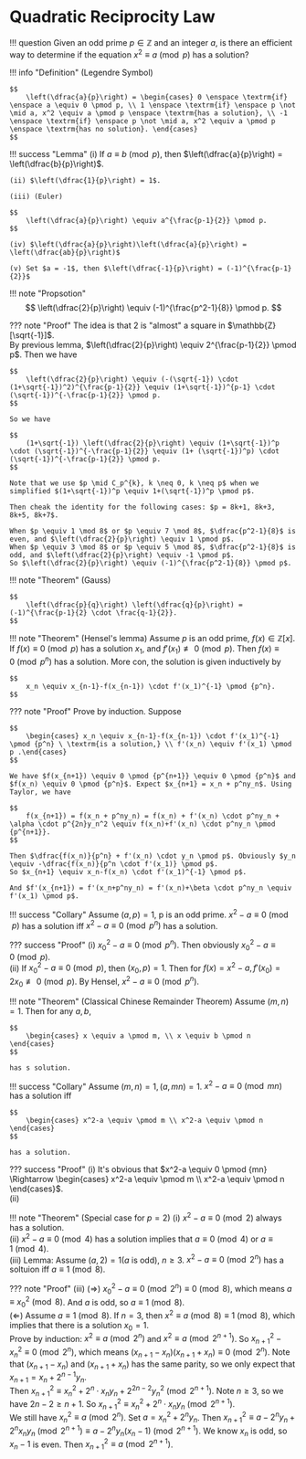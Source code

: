 # Quadratic Reciprocity Law

!!! question
    Given an odd prime $p \in \mathbb{Z}$ and an integer $a$, is there an efficient way to determine if the equation $x^2 \equiv a \pmod p$ has a solution?

!!! info "Definition"
    (Legendre Symbol)  

    $$ 
        \left(\dfrac{a}{p}\right) = \begin{cases} 0 \enspace \textrm{if} \enspace a \equiv 0 \pmod p, \\ 1 \enspace \textrm{if} \enspace p \not \mid a, x^2 \equiv a \pmod p \enspace \textrm{has a solution}, \\ -1 \enspace \textrm{if} \enspace p \not \mid a, x^2 \equiv a \pmod p \enspace \textrm{has no solution}. \end{cases}
    $$

!!! success "Lemma"
    (i) If $a \equiv b \pmod p$, then $\left(\dfrac{a}{p}\right) = \left(\dfrac{b}{p}\right)$.  

    (ii) $\left(\dfrac{1}{p}\right) = 1$.
  
    (iii) (Euler)  

    $$
        \left(\dfrac{a}{p}\right) \equiv a^{\frac{p-1}{2}} \pmod p.
    $$

    (iv) $\left(\dfrac{a}{p}\right)\left(\dfrac{a}{p}\right) = \left(\dfrac{ab}{p}\right)$

    (v) Set $a = -1$, then $\left(\dfrac{-1}{p}\right) = (-1)^{\frac{p-1}{2}}$

!!! note "Propsotion"
    $$
        \left(\dfrac{2}{p}\right) \equiv (-1)^{\frac{p^2-1}{8}} \pmod p.
    $$

??? note "Proof"
    The idea is that $2$ is "almost" a square in $\mathbb{Z}[\sqrt{-1}]$.  
    By previous lemma, $\left(\dfrac{2}{p}\right) \equiv 2^{\frac{p-1}{2}} \pmod p$. Then we have 

    $$
        \left(\dfrac{2}{p}\right) \equiv (-(\sqrt{-1}) \cdot (1+\sqrt{-1})^2)^{\frac{p-1}{2}} \equiv (1+\sqrt{-1})^{p-1} \cdot (\sqrt{-1})^{-\frac{p-1}{2}} \pmod p.
    $$ 

    So we have 

    $$
        (1+\sqrt{-1}) \left(\dfrac{2}{p}\right) \equiv (1+\sqrt{-1})^p \cdot (\sqrt{-1})^{-\frac{p-1}{2}} \equiv (1+ (\sqrt{-1})^p) \cdot (\sqrt{-1})^{-\frac{p-1}{2}} \pmod p.
    $$

    Note that we use $p \mid C_p^{k}, k \neq 0, k \neq p$ when we simplified $(1+\sqrt{-1})^p \equiv 1+(\sqrt{-1})^p \pmod p$.

    Then cheak the identity for the following cases: $p = 8k+1, 8k+3, 8k+5, 8k+7$.

    When $p \equiv 1 \mod 8$ or $p \equiv 7 \mod 8$, $\dfrac{p^2-1}{8}$ is even, and $\left(\dfrac{2}{p}\right) \equiv 1 \pmod p$.  
    When $p \equiv 3 \mod 8$ or $p \equiv 5 \mod 8$, $\dfrac{p^2-1}{8}$ is odd, and $\left(\dfrac{2}{p}\right) \equiv -1 \pmod p$.  
    So $\left(\dfrac{2}{p}\right) \equiv (-1)^{\frac{p^2-1}{8}} \pmod p$.

!!! note "Theorem"
    (Gauss)

    $$
        \left(\dfrac{p}{q}\right) \left(\dfrac{q}{p}\right) = (-1)^{\frac{p-1}{2} \cdot \frac{q-1}{2}}.
    $$

!!! note "Theorem"
    (Hensel's lemma) Assume $p$ is an odd prime, $f(x) \in \mathbb{Z}[x]$. If $f(x) \equiv 0 \pmod p$ has a solution $x_1$, and $f'(x_1) \not \equiv 0 \pmod p$. Then $f(x) \equiv 0 \pmod {p^n}$ has a solution. More con, the solution is given inductively by 

    $$
        x_n \equiv x_{n-1}-f(x_{n-1}) \cdot f'(x_1)^{-1} \pmod {p^n}.
    $$

??? note "Proof"
    Prove by induction. Suppose

    $$
        \begin{cases} x_n \equiv x_{n-1}-f(x_{n-1}) \cdot f'(x_1)^{-1} \pmod {p^n} \ \textrm{is a solution,} \\ f'(x_n) \equiv f'(x_1) \pmod p .\end{cases}
    $$

    We have $f(x_{n+1}) \equiv 0 \pmod {p^{n+1}} \equiv 0 \pmod {p^n}$ and $f(x_n) \equiv 0 \pmod {p^n}$. Expect $x_{n+1} = x_n + p^ny_n$. Using Taylor, we have 
    
    $$
        f(x_{n+1}) = f(x_n + p^ny_n) = f(x_n) + f'(x_n) \cdot p^ny_n + \alpha \cdot p^{2n}y_n^2 \equiv f(x_n)+f'(x_n) \cdot p^ny_n \pmod {p^{n+1}}.
    $$

    Then $\dfrac{f(x_n)}{p^n} + f'(x_n) \cdot y_n \pmod p$. Obviously $y_n \equiv -\dfrac{f(x_n)}{p^n \cdot f'(x_1)} \pmod p$.  
    So $x_{n+1} \equiv x_n-f(x_n) \cdot f'(x_1)^{-1} \pmod p$.  

    And $f'(x_{n+1}) = f'(x_n+p^ny_n) = f'(x_n)+\beta \cdot p^ny_n \equiv f'(x_1) \pmod p$.

!!! success "Collary"
    Assume $(a, p) = 1$, p is an odd prime. $x^2-a \equiv 0 \pmod p$ has a solution iff $x^2-a \equiv 0 \pmod {p^n}$ has a solution.

??? success "Proof"
    (i) $x_0^2-a \equiv 0 \pmod {p^n}$. Then obviously $x_0^2-a \equiv 0 \pmod p$.  
    (ii) If $x_0^2-a \equiv 0 \pmod p$, then $(x_0, p) = 1$. Then for $f(x) = x^2-a, f'(x_0) = 2x_0 \not \equiv 0 \pmod p$. By Hensel, $x^2-a \equiv 0 \pmod {p^n}$.

!!! note "Theorem"
    (Classical Chinese Remainder Theorem) Assume $(m, n) = 1$. Then for any $a, b$, 

    $$
        \begin{cases} x \equiv a \pmod m, \\ x \equiv b \pmod n \end{cases}
    $$

    has s solution.

!!! success "Collary"
    Assume $(m, n) = 1, (a, mn) = 1$. $x^2-a \equiv 0 \pmod {mn}$ has a solution iff 

    $$
        \begin{cases} x^2-a \equiv \pmod m \\ x^2-a \equiv \pmod n \end{cases}
    $$

    has a solution.

??? success "Proof"
    (i) It's obvious that $x^2-a \equiv 0 \pmod {mn} \Rightarrow \begin{cases} x^2-a \equiv \pmod m \\ x^2-a \equiv \pmod n \end{cases}$.  
    (ii)

!!! note "Theorem"
    (Special case for $p = 2$) (i) $x^2-a \equiv 0 \pmod 2$ always has a solution.  
    (ii) $x^2-a \equiv 0 \pmod 4$ has a solution implies that $a \equiv 0 \pmod 4$ or $a \equiv 1 \pmod 4$.  
    (iii) Lemma: Assume $(a, 2) = 1$($a$ is odd), $n \geqslant 3$. $x^2-a \equiv 0 \pmod {2^n}$ has a soltuion iff $a \equiv 1 \pmod 8$.

??? note "Proof"
    (iii) ($\Rightarrow$) $x_0^2-a \equiv 0 \pmod {2^n} \equiv 0 \pmod 8$, which means $a \equiv x_0^2 \pmod 8$. And $a$ is odd, so $a \equiv 1 \pmod 8$.  
    ($\Leftarrow$) Assume $a \equiv 1 \pmod 8$. If $n = 3$, then $x^2 \equiv a \pmod 8 \equiv 1 \pmod 8$, which implies that there is a solution $x_0 = 1$.  
    Prove by induction: $x^2 \equiv a \pmod {2^n}$ and $x^2 \equiv a \pmod {2^{n+1}}$. So $x_{n+1}^2-x_n^2 \equiv 0 \pmod {2^n}$, which means $(x_{n+1}-x_n)(x_{n+1}+x_n) \equiv 0 \pmod {2^n}$. Note that $(x_{n+1}-x_n)$ and $(x_{n+1}+x_n)$ has the same parity, so we only expect that $x_{n+1} = x_n+2^{n-1}y_n$.  
    Then $x_{n+1}^2 \equiv x_n^2 + 2^n \cdot x_ny_n + 2^{2n-2}y_n^2 \pmod {2^{n+1}}$. Note $n \geqslant 3$, so we have $2n-2 \geqslant n+1$. So $x_{n+1}^2 \equiv x_n^2 + 2^n \cdot x_ny_n \pmod {2^{n+1}}$.  
    We still have $x_n^2 \equiv a \pmod {2^n}$. Set $a = x_n^2 + 2^ny_n$. Then $x_{n+1}^2 \equiv a-2^ny_n+2^nx_ny_n \pmod {2^{n+1}} \equiv a-2^ny_n(x_n-1) \pmod {2^{n+1}}$. We know $x_n$ is odd, so $x_n-1$ is even. Then $x_{n+1}^2 \equiv a \pmod {2^{n+1}}$.